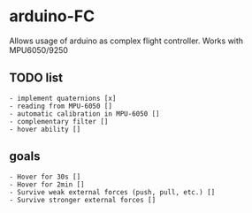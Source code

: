 # arduino-FC
Allows usage of arduino as complex flight controller. Works with MPU6050/9250

## TODO list
    - implement quaternions [x]
    - reading from MPU-6050 []
    - automatic calibration in MPU-6050 []
    - complementary filter []
    - hover ability []

## goals
    - Hover for 30s []
    - Hover for 2min []
    - Survive weak external forces (push, pull, etc.) []
    - Survive stronger external forces []
